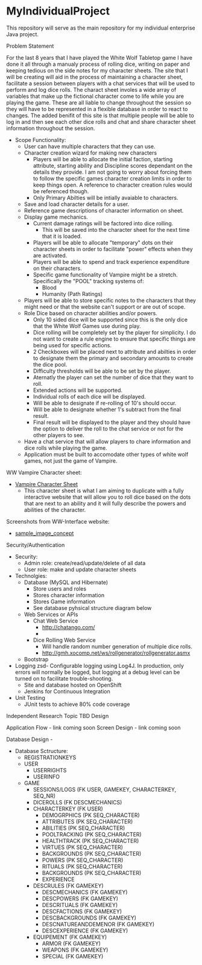 # MyIndividualProject
This repository will serve as the main repository for my individual enterprise Java project.

Problem Statement

For the last 8 years that I have played the White Wolf Tabletop game I have done it all through a manualy process of rolling dice, writing on paper and keeping tedious on the side notes for my character sheets. The site that I will be creating will aid in the process of maintaining a character sheet, facilitate a session between players with a chat services that will be used to perform and log dice rolls. The charact sheet involes a wide array of variables that make up the fictional character come to life while you are playing the game. These are all liable to change throughout the session so they will have to be represented in a flexible database in order to react to changes. The added benifit of this site is that multiple people will be able to log in and then see each other dice rolls and chat and share character sheet information throughout the session.

- Scope Functionality:
  - User can have multiple characters that they can use.
  - Character creation wizard for making new characters
    - Players will be able to allocate the initial faction, starting attribute, starting ability and Discipline scores dependant on the details they provide. I am not going to worry about forcing them to follow the specific games character creation limits in order to keep things open. A reference to character creation rules would be referenced though. 
    - Only Primary Abilties will be intially avaiable to characters.
  - Save and load character details for a user.
  - Reference game descriptions of character information on sheet.
  - Display game mechanics.
    - Current damage ratings will be factored into dice rolling.
      - This will be saved into the character sheet for the next time that it is loaded. 
    - Players will be able to allocate "temporary" dots on their character sheets in order to facilitate "power" effects when they are activated.
    - Players will be able to spend and track experience expenditure on their characters.
    - Specific game functionality of Vampire might be a stretch. Specifically the "POOL" tracking systems of:
      - Blood
      - Humanity (Path Ratings)
  - Players will be able to store specific notes to the characters that they might need or that the website can't support or are out of scope.
  - Role Dice based on character abilities and/or powers.
    - Only 10 sided dice will be supported since this is the only dice that the White Wolf Games use during play. 
    - Dice rolling will be completely set by the player for simplicity. I do not want to create a rule engine to ensure that specific things are being used for specific actions. 
    - 2 Checkboxes will be placed next to attribute and abilties in order to designate them the primary and secondary amounts to create the dice pool.
    - Difficulty thresholds will be able to be set by the player.
    - Aternatly the player can set the number of dice that they want to roll.
    - Extended actions will be supported.
    - Individual rolls of each dice will be displayed.
    - Will be able to designate if re-rolling of 10's should occur. 
    - Will be able to designate whether 1's subtract from the final result.
    - Final result will be displayed to the player and they should have the option to deliver the roll to the chat service or not for the other players to see.
  - Have a chat service that will allow players to chare information and dice rolls while playing the game.
  - Application must be built to accomodate other types of white wolf games, not just the game of Vampire.

WW Vampire Character sheet:
- [Vampire Character Sheet](http://sorwen.com/vampire/BairnAmbroseKane.jpg)
  - This character sheet is what I am aiming to duplicate with a fully interactive website that will allow you to roll dice based on the dots that are next to an ability and it will fully describe the powers and abilities of the character. 

Screenshots from WW-Interface website:
- [sample_image_concept](https://github.com/Demosphere/MyIndividualProject/blob/master/images/sample_design.png)

Security/Authentication
- Security:
  - Admin role: create/read/update/delete of all data
  - User role: make and update character sheets
- Technolgies:
  - Database (MySQL and Hibernate)
    - Store users and roles
    - Stores character information
    - Stores Game information
    - See database pyhsical structure diagram below
  - Web Services or APIs
     - Chat Web Service
       - http://chatango.com/
       - <script id="cid0020000115873999830" data-cfasync="false" async src="//st.chatango.com/js/gz/emb.js" style="width: 100%;height: 100%;">{"handle":"demospheregames","arch":"js","styles":{"a":"000000","b":100,"c":"FFFFFF","d":"FFFFFF","k":"000000","l":"000000","m":"000000","n":"FFFFFF","p":"10","q":"000000","r":100}}</script>
     - Dice Rolling Web Service
       - Will handle random number generation of multiple dice rolls.
       - http://gmh.xocomp.net/ws/rollgenerator/rollgenerator.asmx 
  - Bootstrap
- Logging
  zsd- Configurable logging using Log4J. In production, only errors will normally be logged, but logging at a debug level can be turned on to facilitate trouble-shooting.
  - Site and database hosted on OpenShift
  - Jenkins for Continuous Integration
- Unit Testing
  - JUnit tests to achieve 80% code coverage

Independent Research Topic
TBD
Design

Application Flow - link coming soon
Screen Design - link coming soon

Database Design - 
- Database Sctructure:
  - REGISTRATIONKEYS
  - USER
    - USERRIGHTS
    - USERINFO
  - GAME
    - SESSIONS/LOGS (FK USER, GAMEKEY, CHARACTERKEY, SEQ_NR)
    - DICEROLLS (FK DESCMECHANICS)
    - CHARACTERKEY (FK USER)
      - DEMOGRPHICS (PK SEQ_CHARACTER)
      - ATTRIBUTES (PK SEQ_CHARACTER)
      - ABILITIES (PK SEQ_CHARACTER)
      - POOLTRACKING (PK SEQ_CHARACTER)
      - HEALTHTRACK (PK SEQ_CHARACTER)
      - VIRTUES (PK SEQ_CHARACTER)
      - BACKGROUNDS (PK SEQ_CHARACTER)
      - POWERS (PK SEQ_CHARACTER)
      - RITUALS (PK SEQ_CHARACTER)
      - BACKGROUNDS (PK SEQ_CHARACTER)
      - EXPERIENCE
    - DESCRULES (FK GAMEKEY)
      - DESCMECHANICS (FK GAMEKEY)
      - DESCPOWERS (FK GAMEKEY)
      - DESCRITUALS (FK GAMEKEY)
      - DESCFACTIONS (FK GAMEKEY)
      - DESCBACKGROUNDS (FK GAMEKEY)
      - DESCNATUREANDDEMENOR (FK GAMEKEY)
      - DESCEXPERIENCE (FK GAMEKEY)
    - EQUIPEMENT (FK GAMEKEY)
      - ARMOR (FK GAMEKEY)
      - WEAPONS (FK GAMEKEY)
      - SPECIAL (FK GAMEKEY)
